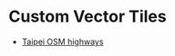 # Custom Vector Tiles

- [Taipei OSM highways](https://yuchuntsao.github.io/custom-vector-tiles/taipei-osm-highways)
